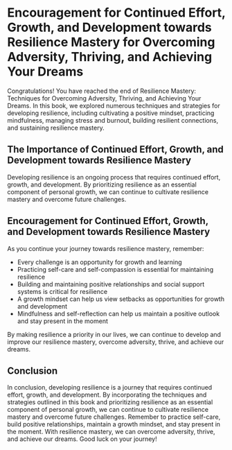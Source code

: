 Encouragement for Continued Effort, Growth, and Development towards Resilience Mastery for Overcoming Adversity, Thriving, and Achieving Your Dreams
============================================================================================================================================================================

Congratulations! You have reached the end of Resilience Mastery: Techniques for Overcoming Adversity, Thriving, and Achieving Your Dreams. In this book, we explored numerous techniques and strategies for developing resilience, including cultivating a positive mindset, practicing mindfulness, managing stress and burnout, building resilient connections, and sustaining resilience mastery.

The Importance of Continued Effort, Growth, and Development towards Resilience Mastery
--------------------------------------------------------------------------------------

Developing resilience is an ongoing process that requires continued effort, growth, and development. By prioritizing resilience as an essential component of personal growth, we can continue to cultivate resilience mastery and overcome future challenges.

Encouragement for Continued Effort, Growth, and Development towards Resilience Mastery
--------------------------------------------------------------------------------------

As you continue your journey towards resilience mastery, remember:

* Every challenge is an opportunity for growth and learning
* Practicing self-care and self-compassion is essential for maintaining resilience
* Building and maintaining positive relationships and social support systems is critical for resilience
* A growth mindset can help us view setbacks as opportunities for growth and development
* Mindfulness and self-reflection can help us maintain a positive outlook and stay present in the moment

By making resilience a priority in our lives, we can continue to develop and improve our resilience mastery, overcome adversity, thrive, and achieve our dreams.

Conclusion
----------

In conclusion, developing resilience is a journey that requires continued effort, growth, and development. By incorporating the techniques and strategies outlined in this book and prioritizing resilience as an essential component of personal growth, we can continue to cultivate resilience mastery and overcome future challenges. Remember to practice self-care, build positive relationships, maintain a growth mindset, and stay present in the moment. With resilience mastery, we can overcome adversity, thrive, and achieve our dreams. Good luck on your journey!
